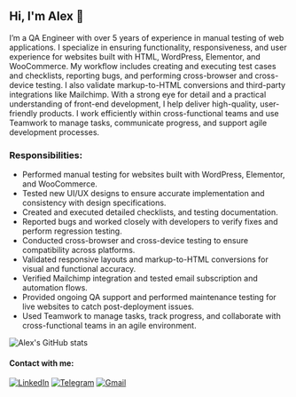 ## Hi, I'm Alex 👋

I’m a QA Engineer with over 5 years of experience in manual testing of web applications. I specialize in ensuring functionality, responsiveness, and user experience for websites built with HTML, WordPress, Elementor, and WooCommerce. My workflow includes creating and executing test cases and checklists, reporting bugs, and performing cross-browser and cross-device testing. I also validate markup-to-HTML conversions and third-party integrations like Mailchimp. With a strong eye for detail and a practical understanding of front-end development, I help deliver high-quality, user-friendly products. I work efficiently within cross-functional teams and use Teamwork to manage tasks, communicate progress, and support agile development processes.

### Responsibilities:
<ul>
  <li> Performed manual testing for websites built with WordPress, Elementor, and WooCommerce.</li>
  <li> Tested new UI/UX designs to ensure accurate implementation and consistency with design specifications.</li>
  <li> Created and executed detailed checklists, and testing documentation.</li>
  <li> Reported bugs and worked closely with developers to verify fixes and perform regression testing.</li>
  <li> Conducted cross-browser and cross-device testing to ensure compatibility across platforms.</li>
  <li> Validated responsive layouts and markup-to-HTML conversions for visual and functional accuracy.</li>
  <li> Verified Mailchimp integration and tested email subscription and automation flows.</li>
  <li> Provided ongoing QA support and performed maintenance testing for live websites to catch post-deployment issues.</li>
  <li> Used Teamwork to manage tasks, track progress, and collaborate with cross-functional teams in an agile environment.</li>
</ul>


![Alex's GitHub stats](https://github-readme-stats.vercel.app/api?username=AlexKuchkov&show_icons=true&theme=transparent)


#### Contact with me:
[![LinkedIn](https://custom-icon-badges.demolab.com/badge/LinkedIn-0A66C2?logo=linkedin-white&logoColor=fff)](https://www.linkedin.com/in/alex-kuchkov-553691199)
[![Telegram](https://img.shields.io/badge/Telegram-2CA5E0?logo=telegram&logoColor=white)](https://t.me/Hollister89)
[![Gmail](https://img.shields.io/badge/Gmail-D14836?logo=gmail&logoColor=white)](mailto:alexku4kov@gmail.com)

